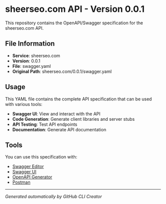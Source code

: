 # sheerseo.com API - Version 0.0.1

This repository contains the OpenAPI/Swagger specification for the sheerseo.com API.

## File Information

- **Service**: sheerseo.com
- **Version**: 0.0.1
- **File**: swagger.yaml
- **Original Path**: sheerseo.com/0.0.1/swagger.yaml

## Usage

This YAML file contains the complete API specification that can be used with various tools:

- **Swagger UI**: View and interact with the API
- **Code Generation**: Generate client libraries and server stubs
- **API Testing**: Test API endpoints
- **Documentation**: Generate API documentation

## Tools

You can use this specification with:

- [Swagger Editor](https://editor.swagger.io/)
- [Swagger UI](https://swagger.io/tools/swagger-ui/)
- [OpenAPI Generator](https://openapi-generator.tech/)
- [Postman](https://www.postman.com/)

---

*Generated automatically by GitHub CLI Creator*
